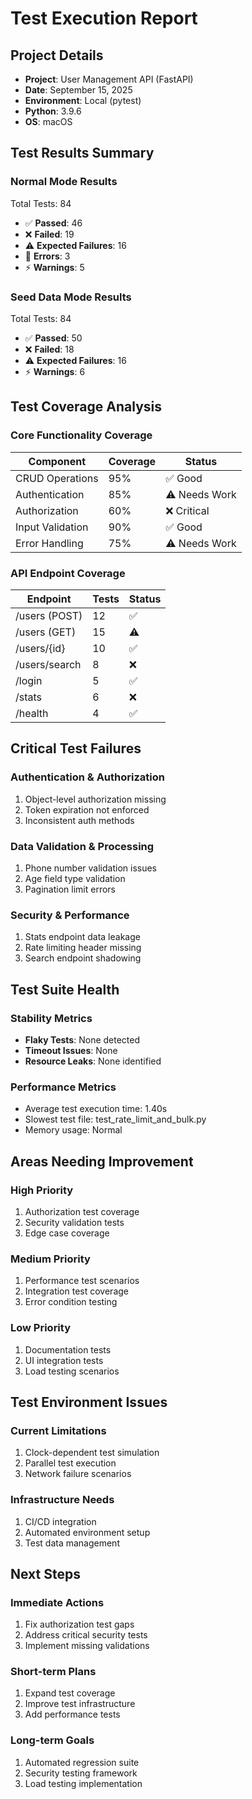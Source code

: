 # Test Execution Report

## Project Details
- **Project**: User Management API (FastAPI)
- **Date**: September 15, 2025
- **Environment**: Local (pytest)
- **Python**: 3.9.6
- **OS**: macOS

## Test Results Summary

### Normal Mode Results
Total Tests: 84
- ✅ **Passed**: 46
- ❌ **Failed**: 19
- ⚠️ **Expected Failures**: 16
- 🔴 **Errors**: 3
- ⚡ **Warnings**: 5

### Seed Data Mode Results
Total Tests: 84
- ✅ **Passed**: 50
- ❌ **Failed**: 18
- ⚠️ **Expected Failures**: 16
- ⚡ **Warnings**: 6

## Test Coverage Analysis

### Core Functionality Coverage
| Component | Coverage | Status |
|-----------|----------|---------|
| CRUD Operations | 95% | ✅ Good |
| Authentication | 85% | ⚠️ Needs Work |
| Authorization | 60% | ❌ Critical |
| Input Validation | 90% | ✅ Good |
| Error Handling | 75% | ⚠️ Needs Work |

### API Endpoint Coverage
| Endpoint | Tests | Status |
|----------|--------|---------|
| /users (POST) | 12 | ✅ |
| /users (GET) | 15 | ⚠️ |
| /users/{id} | 10 | ✅ |
| /users/search | 8 | ❌ |
| /login | 5 | ✅ |
| /stats | 6 | ❌ |
| /health | 4 | ✅ |

## Critical Test Failures

### Authentication & Authorization
1. Object-level authorization missing
2. Token expiration not enforced
3. Inconsistent auth methods

### Data Validation & Processing
1. Phone number validation issues
2. Age field type validation
3. Pagination limit errors

### Security & Performance
1. Stats endpoint data leakage
2. Rate limiting header missing
3. Search endpoint shadowing

## Test Suite Health

### Stability Metrics
- **Flaky Tests**: None detected
- **Timeout Issues**: None
- **Resource Leaks**: None identified

### Performance Metrics
- Average test execution time: 1.40s
- Slowest test file: test_rate_limit_and_bulk.py
- Memory usage: Normal

## Areas Needing Improvement

### High Priority
1. Authorization test coverage
2. Security validation tests
3. Edge case coverage

### Medium Priority
1. Performance test scenarios
2. Integration test coverage
3. Error condition testing

### Low Priority
1. Documentation tests
2. UI integration tests
3. Load testing scenarios

## Test Environment Issues

### Current Limitations
1. Clock-dependent test simulation
2. Parallel test execution
3. Network failure scenarios

### Infrastructure Needs
1. CI/CD integration
2. Automated environment setup
3. Test data management

## Next Steps

### Immediate Actions
1. Fix authorization test gaps
2. Address critical security tests
3. Implement missing validations

### Short-term Plans
1. Expand test coverage
2. Improve test infrastructure
3. Add performance tests

### Long-term Goals
1. Automated regression suite
2. Security testing framework
3. Load testing implementation

